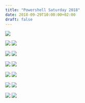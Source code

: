 ```yaml
---
title: "Powershell Saturday 2018"
date: 2018-09-29T10:00:00+02:00
draft: false
---
```


![](/images/pssat2018/2018-10-01PSSatHannoverSpeakermini.jpg)

![](/images/pssat2018/img_5548mini.jpg) ![](/images/pssat2018/img_5551mini.jpg)  

![](/images/pssat2018/img_5553mini.jpg) ![](/images/pssat2018/img_5555mini.jpg)

![](/images/pssat2018/img_5567mini.jpg) ![](/images/pssat2018/img_5579mini.jpg)

![](/images/pssat2018/img_5573mini.jpg) ![](/images/pssat2018/img_5571mini.jpg)

![](/images/pssat2018/img_5584mini.jpg) ![](/images/pssat2018/img_5586mini.jpg)

![](/images/pssat2018/img_5587mini.jpg) ![](/images/pssat2018/img_5599mini.jpg)
